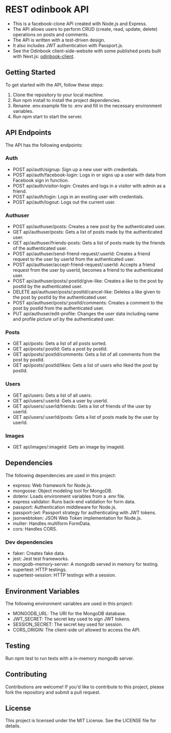 # REST odinbook API

- This is a facebook-clone API created with Node.js and Express.
- The API allows users to perform CRUD (create, read, update, delete) operations on posts and comments.
- The API is written with a test-driven design.
- It also includes JWT authentication with Passport.js.
- See the Odinbook client-side-website with some published posts built with Next.js: [odinbook-client](https://github.com/luuu-xu/odinbook-client).

## Getting Started
To get started with the API, follow these steps:

1. Clone the repository to your local machine.
2. Run npm install to install the project dependencies.
3. Rename .env.example file to .env and fill in the necessary environment variables.
4. Run npm start to start the server.

## API Endpoints
The API has the following endpoints:

### Auth
- POST api/auth/signup: Sign up a new user with credentials.
- POST api/auth/facebook-login: Logs in or signs up a user with data from Facebook sign in function.
- POST api/auth/visitor-login: Creates and logs in a visitor with admin as a friend.
- POST api/auth/login: Logs in an exsiting user with credentials.
- POST api/auth/logout: Logs out the current user.

### Authuser
- POST api/authuser/posts: Creates a new post by the authenticated user.
- GET api/authuser/posts: Gets a list of posts made by the authenticated user.
- GET api/authuser/friends-posts: Gets a list of posts made by the friends of the authenticated user.
- POST api/authuser/send-friend-request/:userId: Creates a friend request to the user by userId from the authenticated user.
- POST api/authuser/accept-friend-request/:userId: Accepts a friend request from the user by userId, becomes a friend to the authenticated user.
- POST api/authuser/posts/:postId/give-like: Creates a like to the post by postId by the authenticated user.
- DELETE api/authuser/posts/:postId/cancel-like: Deletes a like given to the post by postId by the authenticated user.
- POST api/authuser/posts/:postId/comments: Creates a comment to the post by postId from the authenticated user.
- PUT api/authuser/edit-profile: Changes the user data including name and profile picture url by the authenticated user.

### Posts
- GET api/posts: Gets a list of all posts sorted.
- GET api/posts/:postId: Gets a post by postId.
- GET api/posts/:postId/comments: Gets a list of all comments from the post by postId.
- GET api/posts/:postId/likes: Gets a list of users who liked the post by postId.

### Users
- GET api/users: Gets a list of all users.
- GET api/users/:userId: Gets a user by userId.
- GET api/users/:userId/friends: Gets a list of friends of the user by userId.
- GET api/users/:userId/posts: Gets a list of posts made by the user by userId.

### Images
- GET api/images/:imageId: Gets an image by imageId.

## Dependencies
The following dependencies are used in this project:

- express: Web framework for Node.js.
- mongoose: Object modeling tool for MongoDB.
- dotenv: Loads environment variables from a .env file.
- express validator: Runs back-end validation for form data.
- passport: Authentication middleware for Node.js.
- passport-jwt: Passport strategy for authenticating with JWT tokens.
- jsonwebtoken: JSON Web Token implementation for Node.js.
- multer: Handles multiform FormData.
- cors: Handles CORS.

### Dev dependencies
- faker: Creates fake data.
- jest: Jest test frameworks.
- mongodb-memory-server: A mongodb served in memory for testing.
- supertest: HTTP testings.
- supertest-session: HTTP testings with a session.

## Environment Variables
The following environment variables are used in this project:

- MONGODB_URL: The URI for the MongoDB database.
- JWT_SECRET: The secret key used to sign JWT tokens.
- SESSION_SECRET: The secret key used for session.
- CORS_ORIGIN: The client-side url allowed to access the API.

## Testing
Run npm test to run tests with a in-memory mongodb server.

## Contributing
Contributions are welcome! If you'd like to contribute to this project, please fork the repository and submit a pull request.

## License
This project is licensed under the MIT License. See the LICENSE file for details.